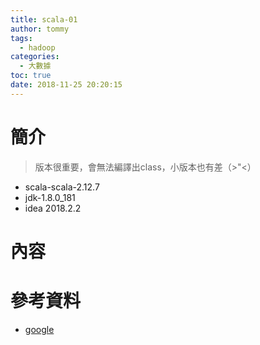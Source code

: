 ```yaml
---
title: scala-01
author: tommy
tags:
  - hadoop
categories:
  - 大數據
toc: true
date: 2018-11-25 20:20:15
---
```


# 簡介

> 版本很重要，會無法編譯出class，小版本也有差（>"<）


- scala-scala-2.12.7
- jdk-1.8.0_181
- idea 2018.2.2


<!--more-->
# 內容


# 參考資料
- [google](http://www.google.com)

